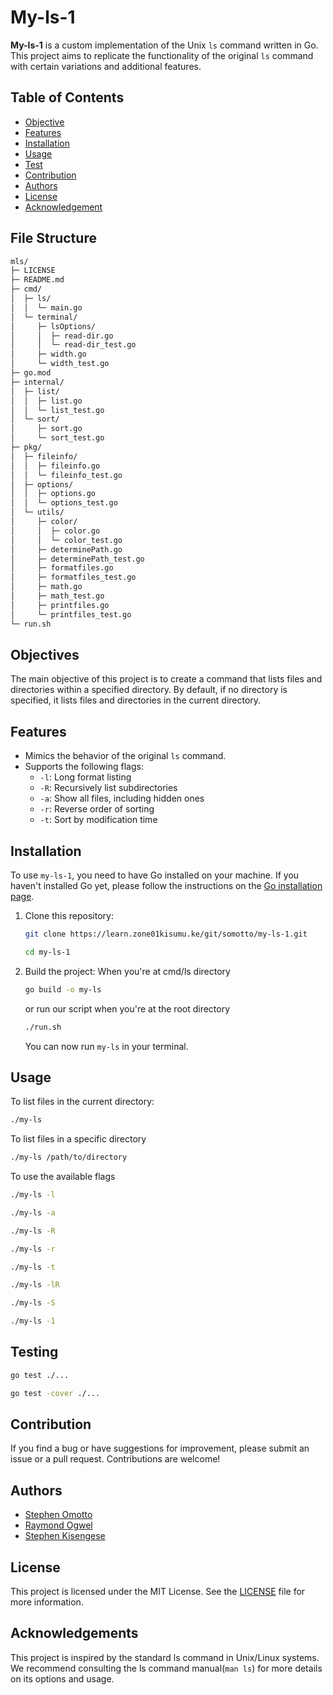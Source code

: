 # My-ls-1


**My-ls-1** is a custom implementation of the Unix `ls` command written in Go. This project aims to replicate the functionality of the original `ls` command with certain variations and additional features.

## Table of Contents

- [Objective](#objectives)
- [Features](#features)
- [Installation](#installation)
- [Usage](#usage)
- [Test](#testing)
- [Contribution](#contribution)
- [Authors](#authors)
- [License](#license)
- [Acknowledgement](#acknowledgements)

## File Structure

```sh
mls/
├─ LICENSE
├─ README.md
├─ cmd/
│  ├─ ls/
│  │  └─ main.go
│  └─ terminal/
│     ├─ lsOptions/
│     │  ├─ read-dir.go
│     │  └─ read-dir_test.go
│     ├─ width.go
│     └─ width_test.go
├─ go.mod
├─ internal/
│  ├─ list/
│  │  ├─ list.go
│  │  └─ list_test.go
│  └─ sort/
│     ├─ sort.go
│     └─ sort_test.go
├─ pkg/
│  ├─ fileinfo/
│  │  ├─ fileinfo.go
│  │  └─ fileinfo_test.go
│  ├─ options/
│  │  ├─ options.go
│  │  └─ options_test.go
│  └─ utils/
│     ├─ color/
│     │  ├─ color.go
│     │  └─ color_test.go
│     ├─ determinePath.go
│     ├─ determinePath_test.go
│     ├─ formatfiles.go
│     ├─ formatfiles_test.go
│     ├─ math.go
│     ├─ math_test.go
│     ├─ printfiles.go
│     └─ printfiles_test.go
└─ run.sh
```

## Objectives

The main objective of this project is to create a command that lists files and directories within a specified directory. By default, if no directory is specified, it lists files and directories in the current directory.

## Features

- Mimics the behavior of the original `ls` command.
- Supports the following flags:
  - `-l`: Long format listing
  - `-R`: Recursively list subdirectories
  - `-a`: Show all files, including hidden ones
  - `-r`: Reverse order of sorting
  - `-t`: Sort by modification time


## Installation

To use `my-ls-1`, you need to have Go installed on your machine. If you haven't installed Go yet, please follow the instructions on the [Go installation page](https://golang.org/doc/install).

1. Clone this repository:
    ```bash
    git clone https://learn.zone01kisumu.ke/git/somotto/my-ls-1.git

    cd my-ls-1
    ```

2. Build the project:
When you're at cmd/ls directory
    ```bash
    go build -o my-ls
    ```
    or run our script
    when you're at the root directory
    ```bash
    ./run.sh
    ```
   You can now run `my-ls` in your terminal.

## Usage

To list files in the current directory:
```bash
./my-ls
```
To list files in a specific directory
```bash
./my-ls /path/to/directory
```
To use the available flags
```bash
./my-ls -l

./my-ls -a

./my-ls -R

./my-ls -r

./my-ls -t

./my-ls -lR

./my-ls -S

./my-ls -1
```
## Testing
```bash
go test ./...

go test -cover ./...
```
## Contribution

If you find a bug or have suggestions for improvement, please submit an issue or a pull request. Contributions are welcome!

## Authors
- [Stephen Omotto](https://github.com/somotto)
- [Raymond Ogwel](https://github.com/anxielray)
- [Stephen Kisengese](https://learn.zone01kisumu.ke/git/skisenge)

## License

This project is licensed under the MIT License. See the [LICENSE](LICENSE) file for more information.

## Acknowledgements
This project is inspired by the standard ls command in Unix/Linux systems. We recommend consulting the ls command manual(`man ls`) for more details on its options and usage.